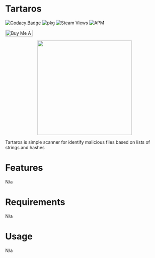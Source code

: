 # Tartaros 

[![Codacy Badge](https://api.codacy.com/project/badge/Grade/c35c1e16f46441ec829f4fa5ca6f1d7f)](https://app.codacy.com/gh/hrtywhy/Tartaros?utm_source=github.com&utm_medium=referral&utm_content=hrtywhy/Tartaros&utm_campaign=Badge_Grade_Settings)
<img alt="pkg" src="https://badgen.net/github/dependents-pkg/micromatch/micromatch">
<img alt="Steam Views" src="https://img.shields.io/steam/views/2">
<img alt="APM" src="https://img.shields.io/apm/l/vim-mode">


<a href="https://www.buymeacoffee.com/plankton" target="_blank"><img src="https://www.buymeacoffee.com/assets/img/custom_images/orange_img.png" alt="Buy Me A Coffee" style="height: 20px !important;width: 87px !important;box-shadow: 0px 3px 2px 0px rgba(190, 190, 190, 0.5) !important;-webkit-box-shadow: 0px 3px 2px 0px rgba(190, 190, 190, 0.5) !important;" ></a>



<p align="center">
<img src="https://user-images.githubusercontent.com/44236850/112929958-a90d7580-9143-11eb-9ba4-cc18fbfbf4b8.png" width="300" height="300"/>
</p>
Tartaros is simple scanner for identify malicious files based on lists of strings and hashes 

# Features
N/a

# Requirements
N/a

# Usage
N/a
